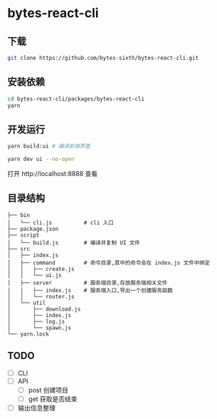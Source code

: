 # bytes-react-cli

## 下载

```sh
git clone https://github.com/bytes-sixth/bytes-react-cli.git
```

## 安装依赖

```sh
cd bytes-react-cli/packages/bytes-react-cli
yarn
```

## 开发运行

```sh
yarn build:ui # 编译前端界面
```

```sh
yarn dev ui --no-open
```

打开 http://localhost:8888 查看

## 目录结构

```
├── bin
│   └── cli.js          # cli 入口
├── package.json
├── script
│   └── build.js        # 编译并复制 UI 文件
├── src
│   ├── index.js
│   ├── command         # 命令目录,其中的命令会在 index.js 文件中绑定
│   │   ├── create.js
│   │   └── ui.js
│   ├── server          # 服务端目录,存放服务端相关文件
│   │   ├── index.js    # 服务端入口,导出一个创建服务函数
│   │   └── router.js
│   └── util
│       ├── download.js
│       ├── index.js
│       ├── log.js
│       └── spawn.js
└── yarn.lock
```

## TODO

- [ ] CLI
- [ ] API
  - [ ] post 创建项目
  - [ ] get 获取是否结束
- [ ] 输出信息整理